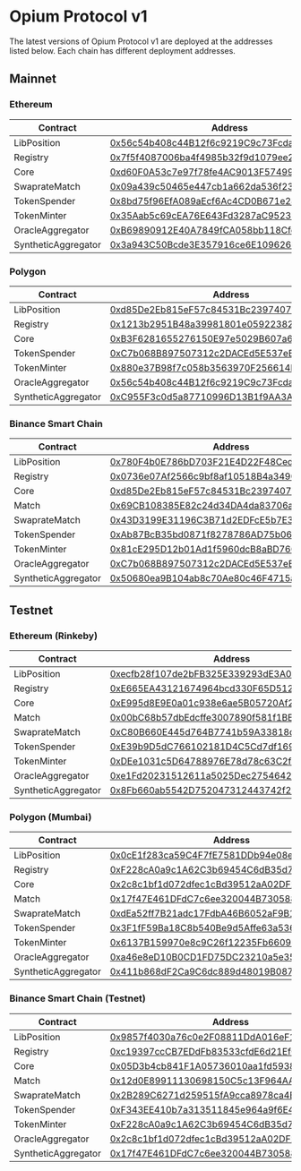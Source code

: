 # Opium Protocol v1

The latest versions of Opium Protocol v1 are deployed at the addresses listed below. Each chain has different deployment addresses.

## Mainnet

### Ethereum

| Contract            | Address                                                                                                               |
| ------------------- | --------------------------------------------------------------------------------------------------------------------- |
| LibPosition         | [0x56c54b408c44B12f6c9219C9c73Fcda4E783FC20](https://etherscan.io/address/0x56c54b408c44B12f6c9219C9c73Fcda4E783FC20) |
| Registry            | [0x7f5f4087006ba4f4985b32f9d1079ee2f8594af8](https://etherscan.io/address/0x7f5f4087006ba4f4985b32f9d1079ee2f8594af8) |
| Core                | [0xd60F0A53c7e97f78fe4AC9013F5749920C601494](https://etherscan.io/address/0xd60F0A53c7e97f78fe4AC9013F5749920C601494) |
| SwaprateMatch       | [0x09a439c50465e447cb1a662da536f23a7e39374e](https://etherscan.io/address/0x09a439c50465e447cb1a662da536f23a7e39374e) |
| TokenSpender        | [0x8bd75f96EfA089aEcf6Ac4CD0B671e2428f4B2af](https://etherscan.io/address/0x8bd75f96EfA089aEcf6Ac4CD0B671e2428f4B2af) |
| TokenMinter         | [0x35Aab5c69cEA76E643Fd3287aC9523bD670445b2](https://etherscan.io/address/0x35Aab5c69cEA76E643Fd3287aC9523bD670445b2) |
| OracleAggregator    | [0xB69890912E40A7849fCA058bb118Cfe7d70932c4](https://etherscan.io/address/0xB69890912E40A7849fCA058bb118Cfe7d70932c4) |
| SyntheticAggregator | [0x3a943C50Bcde3E357916ce6E109626213Fd36105](https://etherscan.io/address/0x3a943C50Bcde3E357916ce6E109626213Fd36105) |

### Polygon

| Contract            | Address                                                                                                                                  |
| ------------------- | ---------------------------------------------------------------------------------------------------------------------------------------- |
| LibPosition         | [0xd85De2Eb815eF57c84531Bc2397407B18E62C9d7](https://explorer-mainnet.maticvigil.com/address/0xd85De2Eb815eF57c84531Bc2397407B18E62C9d7) |
| Registry            | [0x1213b2951B48a39981801e059223827ce4182354](https://explorer-mainnet.maticvigil.com/address/0x1213b2951B48a39981801e059223827ce4182354) |
| Core                | [0xB3F6281655276150E97e5029B607a6D4d2E21972](https://explorer-mainnet.maticvigil.com/address/0xB3F6281655276150E97e5029B607a6D4d2E21972) |
| TokenSpender        | [0xC7b068B897507312c2DACEd5E537eB658c49608D](https://explorer-mainnet.maticvigil.com/address/0xC7b068B897507312c2DACEd5E537eB658c49608D) |
| TokenMinter         | [0x880e37B98f7c058b3563970F256614FF4a580637](https://explorer-mainnet.maticvigil.com/address/0x880e37B98f7c058b3563970F256614FF4a580637) |
| OracleAggregator    | [0x56c54b408c44B12f6c9219C9c73Fcda4E783FC20](https://explorer-mainnet.maticvigil.com/address/0x56c54b408c44B12f6c9219C9c73Fcda4E783FC20) |
| SyntheticAggregator | [0xC955F3c0d5a87710996D13B1f9AA3A77552D7a7E](https://explorer-mainnet.maticvigil.com/address/0xC955F3c0d5a87710996D13B1f9AA3A77552D7a7E) |

### Binance Smart Chain

| Contract            | Address                                                                                                               |
| ------------------- | --------------------------------------------------------------------------------------------------------------------- |
| LibPosition         | [0x780F4b0E786bD703F21E4D22F48Ced4A877845De](https://bscscan.com/address/0x780F4b0E786bD703F21E4D22F48Ced4A877845De)  |
| Registry            |  [0x0736e07Af2566c9bf8af10518B4a3490E9cA264F](https://bscscan.com/address/0x0736e07Af2566c9bf8af10518B4a3490E9cA264F) |
| Core                | [0xd85De2Eb815eF57c84531Bc2397407B18E62C9d7](https://bscscan.com/address/0xd85De2Eb815eF57c84531Bc2397407B18E62C9d7)  |
| Match               | [0x69CB108385E82c24d34DA4da83706a7D09F69256](https://bscscan.com/address/0x69CB108385E82c24d34DA4da83706a7D09F69256)  |
| SwaprateMatch       | [0x43D3199E31196C3B71d2EDFcE5b7E333fb0F10Bc](https://bscscan.com/address/0x43D3199E31196C3B71d2EDFcE5b7E333fb0F10Bc)  |
| TokenSpender        | [0xAb87BcB35bd0871f8278786AD75b06990d6373B3](https://bscscan.com/address/0xAb87BcB35bd0871f8278786AD75b06990d6373B3)  |
| TokenMinter         | [0x81cE295D12b01Ad1f5960dcB8aBD76CbdbCfF9F5](https://bscscan.com/address/0x81cE295D12b01Ad1f5960dcB8aBD76CbdbCfF9F5)  |
| OracleAggregator    | [0xC7b068B897507312c2DACEd5E537eB658c49608D](https://bscscan.com/address/0xC7b068B897507312c2DACEd5E537eB658c49608D)  |
| SyntheticAggregator | [0x50680ea9B104ab8c70Ae80c46F4715a7531b3765](https://bscscan.com/address/0x50680ea9B104ab8c70Ae80c46F4715a7531b3765)  |

## Testnet

### Ethereum (Rinkeby)

| Contract            | Address                                                                                                                       |
| ------------------- | ----------------------------------------------------------------------------------------------------------------------------- |
| LibPosition         | [0xecfb28f107de2bFB325E339293dE3A01C1CfFA74](https://rinkeby.etherscan.io/address/0xecfb28f107de2bFB325E339293dE3A01C1CfFA74) |
| Registry            | [0xE665EA43121674964bcd330F65D512e718b7A50b](https://rinkeby.etherscan.io/address/0xE665EA43121674964bcd330F65D512e718b7A50b) |
| Core                | [0xE995d8E9E0a01c938e6ae5B05720Af245953dC57](https://rinkeby.etherscan.io/address/0xE995d8E9E0a01c938e6ae5B05720Af245953dC57) |
| Match               | [0x00bC68b57dbEdcffe3007890f581f1BE0a2CddaE](https://rinkeby.etherscan.io/address/0x00bC68b57dbEdcffe3007890f581f1BE0a2CddaE) |
| SwaprateMatch       | [0xC80B660E445d764B7741b59A33818d6526A830B2](https://rinkeby.etherscan.io/address/0xC80B660E445d764B7741b59A33818d6526A830B2) |
| TokenSpender        | [0xE39b9D5dC766102181D4C5Cd7df1691565B52032](https://rinkeby.etherscan.io/address/0xE39b9D5dC766102181D4C5Cd7df1691565B52032) |
| TokenMinter         | [0xDEe1031c5D64788976E78d78c63C2fd6b411c4ee](https://rinkeby.etherscan.io/address/0xDEe1031c5D64788976E78d78c63C2fd6b411c4ee) |
| OracleAggregator    | [0xe1Fd20231512611a5025Dec275464208070B985f](https://rinkeby.etherscan.io/address/0xe1Fd20231512611a5025Dec275464208070B985f) |
| SyntheticAggregator | [0x8Fb660ab5542D752047312443742f209C88E2170](https://rinkeby.etherscan.io/address/0x8Fb660ab5542D752047312443742f209C88E2170) |

### Polygon (Mumbai)

| Contract            | Address                                                                                                                                  |
| ------------------- | ---------------------------------------------------------------------------------------------------------------------------------------- |
| LibPosition         | [0x0cE1f283ca59C4F7fE7581DDb94e08eBff17869E](https://explorer-mumbai.maticvigil.com/address/0x0cE1f283ca59C4F7fE7581DDb94e08eBff17869E)  |
| Registry            | [0xF228cA0a9c1A62C3b69454C6dB35d77f359D7ee1](https://explorer-mumbai.maticvigil.com/address/0xF228cA0a9c1A62C3b69454C6dB35d77f359D7ee1)  |
| Core                | [0x2c8c1bf1d072dfec1cBd39512aA02DF2F0943221](https://explorer-mumbai.maticvigil.com/address/0x2c8c1bf1d072dfec1cBd39512aA02DF2F0943221)  |
| Match               | [0x17f47E461DFdC7c6ee320044B730588407d841f3](https://explorer-mumbai.maticvigil.com/address/0x17f47E461DFdC7c6ee320044B730588407d841f3)  |
| SwaprateMatch       | [0xdEa52ff7B21adc17FdbA46B6052aF9B1c0399565](https://explorer-mumbai.maticvigil.com/address/0xdEa52ff7B21adc17FdbA46B6052aF9B1c0399565)  |
| TokenSpender        | [0x3F1fF59Ba18C8b540Be9d5Affe63a536e08dF36A](https://explorer-mumbai.maticvigil.com/address/0x3F1fF59Ba18C8b540Be9d5Affe63a536e08dF36A)  |
| TokenMinter         |  [0x6137B159970e8c9C26f12235Fb6609CfBC6EE357](https://explorer-mumbai.maticvigil.com/address/0x6137B159970e8c9C26f12235Fb6609CfBC6EE357) |
| OracleAggregator    | [0xa46e8eD10B0CD1FD75DC23210a5e351A1C9dE9dd](https://explorer-mumbai.maticvigil.com/address/0xa46e8eD10B0CD1FD75DC23210a5e351A1C9dE9dd)  |
| SyntheticAggregator | [0x411b868dF2Ca9C6dc889d48019B08779747a7b8f](https://explorer-mumbai.maticvigil.com/address/0x411b868dF2Ca9C6dc889d48019B08779747a7b8f)  |

### Binance Smart Chain (Testnet)

| Contract            | Address                                                                                                                      |
| ------------------- | ---------------------------------------------------------------------------------------------------------------------------- |
| LibPosition         | [0x9857f4030a76c0e2F08811DdA016eF157b0A738E](https://testnet.bscscan.com/address/0x9857f4030a76c0e2F08811DdA016eF157b0A738E) |
| Registry            | [0xc19397ccCB7EDdFb83533cfdE6d21EfC2EB860ef](https://testnet.bscscan.com/address/0xc19397ccCB7EDdFb83533cfdE6d21EfC2EB860ef) |
| Core                | [0x05D3b4cb841F1A05736010aa1fd59389bC88770B](https://testnet.bscscan.com/address/0x05D3b4cb841F1A05736010aa1fd59389bC88770B) |
| Match               | [0x12d0E89911130698150C5c13F964AAc468a2B076](https://testnet.bscscan.com/address/0x12d0E89911130698150C5c13F964AAc468a2B076) |
| SwaprateMatch       | [0x2B289C6271d259515fA9cca8978ca4BAb4ff1e7F](https://testnet.bscscan.com/address/0x2B289C6271d259515fA9cca8978ca4BAb4ff1e7F) |
| TokenSpender        | [0xF343EE410b7a313511845e964a9f6E4adBDF0398](https://testnet.bscscan.com/address/0xF343EE410b7a313511845e964a9f6E4adBDF0398) |
| TokenMinter         | [0xF228cA0a9c1A62C3b69454C6dB35d77f359D7ee1](https://testnet.bscscan.com/address/0xF228cA0a9c1A62C3b69454C6dB35d77f359D7ee1) |
| OracleAggregator    | [0x2c8c1bf1d072dfec1cBd39512aA02DF2F0943221](https://testnet.bscscan.com/address/0x2c8c1bf1d072dfec1cBd39512aA02DF2F0943221) |
| SyntheticAggregator | [0x17f47E461DFdC7c6ee320044B730588407d841f3](https://testnet.bscscan.com/address/0x17f47E461DFdC7c6ee320044B730588407d841f3) |

